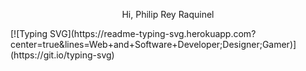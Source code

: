 <p align="center">Hi, Philip Rey Raquinel</p>
[![Typing SVG](https://readme-typing-svg.herokuapp.com?center=true&lines=Web+and+Software+Developer;Designer;Gamer)](https://git.io/typing-svg)

<!--
**philrey12/philrey12** is a ✨ _special_ ✨ repository because its `README.md` (this file) appears on your GitHub profile.

Here are some ideas to get you started:

- 🔭 I’m currently working on ...
- 🌱 I’m currently learning ...
- 👯 I’m looking to collaborate on ...
- 🤔 I’m looking for help with ...
- 💬 Ask me about ...
- 📫 How to reach me: ...
- 😄 Pronouns: ...
- ⚡ Fun fact: ...
-->

